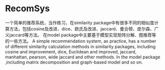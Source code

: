 # RecomSys
一个简单的推荐系统，当作练习，在similarity package中有很多不同的相似度计算方法，包括cosine及改进、dice、欧氏及改进、jaccard、曼合顿、皮尔森、广义jaccard等方法。
在model package中主要基于模型实现矩阵分解、图推荐等的一些方法。
A simple recommendation system, as practice, has a number of different similarity calculation methods in similarity packages,
including cosine and improvement, dice, Euclidean and improved, jaccard, manhattan, pearson, wide jaccard and other methods.
In the model package ,including matrix decomposition and graph-based model and so on.